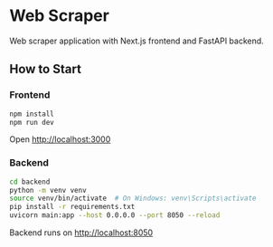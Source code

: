# Web Scraper

Web scraper application with Next.js frontend and FastAPI backend.

## How to Start

### Frontend
```bash
npm install
npm run dev
```
Open [http://localhost:3000](http://localhost:3000)

### Backend
```bash
cd backend
python -m venv venv
source venv/bin/activate  # On Windows: venv\Scripts\activate
pip install -r requirements.txt
uvicorn main:app --host 0.0.0.0 --port 8050 --reload
```
Backend runs on [http://localhost:8050](http://localhost:8050)
